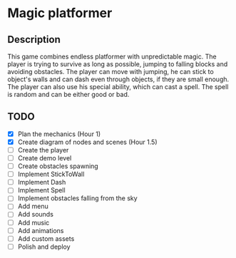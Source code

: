 # Magic platformer

## Description

This game combines endless platformer with unpredictable magic. The player is trying to survive as long as possible, jumping to falling blocks and avoiding obstacles. The player can move with jumping, he can stick to object's walls and can dash even through objects, if they are small enough. The player can also use his special ability, which can cast a spell. The spell is random and can be either good or bad.

## TODO

- [x] Plan the mechanics (Hour 1)
- [x] Create diagram of nodes and scenes (Hour 1.5)
- [ ] Create the player
- [ ] Create demo level
- [ ] Create obstacles spawning
- [ ] Implement StickToWall
- [ ] Implement Dash
- [ ] Implement Spell
- [ ] Implement obstacles falling from the sky
- [ ] Add menu
- [ ] Add sounds
- [ ] Add music
- [ ] Add animations
- [ ] Add custom assets
- [ ] Polish and deploy
